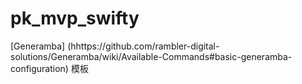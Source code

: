 # pk_mvp_swifty

[Generamba] (hhttps://github.com/rambler-digital-solutions/Generamba/wiki/Available-Commands#basic-generamba-configuration) 模板
